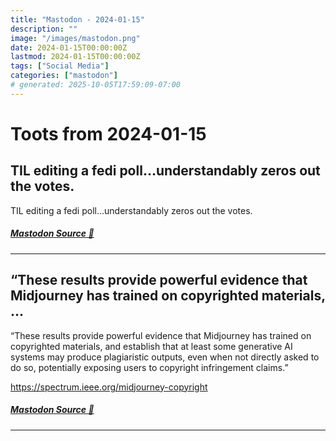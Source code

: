 ```yaml
---
title: "Mastodon - 2024-01-15"
description: ""
image: "/images/mastodon.png"
date: 2024-01-15T00:00:00Z
lastmod: 2024-01-15T00:00:00Z
tags: ["Social Media"]
categories: ["mastodon"]
# generated: 2025-10-05T17:59:09-07:00
---
```


# Toots from 2024-01-15

## TIL editing a fedi poll…understandably zeros out the votes.

TIL editing a fedi poll…understandably zeros out the votes.

##### [Mastodon Source 🐘](https://hachyderm.io/@mweagle/111758709257105266)

---

## “These results provide powerful evidence that Midjourney has trained on copyrighted materials, ...

“These results provide powerful evidence that Midjourney has trained on copyrighted materials, and establish that at least some generative AI systems may produce plagiaristic outputs, even when not directly asked to do so, potentially exposing users to copyright infringement claims.”

<https://spectrum.ieee.org/midjourney-copyright>

##### [Mastodon Source 🐘](https://hachyderm.io/@mweagle/111758602260438163)

---

